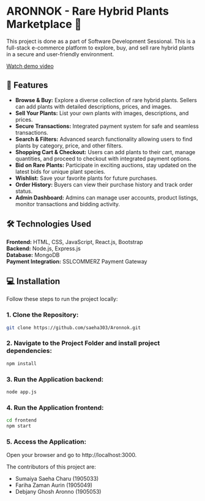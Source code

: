 # ARONNOK - Rare Hybrid Plants Marketplace 🌱

This project is done as a part of Software Development Sessional. This is a full-stack e-commerce platform to explore, buy, and sell rare hybrid plants in a secure and user-friendly environment.

[Watch demo video](https://youtu.be/D6CSEQouq4Q)

## 🚀 Features
- **Browse & Buy:** Explore a diverse collection of rare hybrid plants. Sellers can add plants with detailed descriptions, prices, and images.
- **Sell Your Plants:** List your own plants with images, descriptions, and prices.
- **Secure Transactions:** Integrated payment system for safe and seamless transactions.
- **Search & Filters:** Advanced search functionality allowing users to find plants by category, price, and other filters.
- **Shopping Cart & Checkout:** Users can add plants to their cart, manage quantities, and proceed to checkout with integrated payment options.
- **Bid on Rare Plants:** Participate in exciting auctions, stay updated on the latest bids for unique plant species.
- **Wishlist:** Save your favorite plants for future purchases.
- **Order History:** Buyers can view their purchase history and track order status.
- **Admin Dashboard:** Admins can manage user accounts, product listings, monitor transactions and bidding activity.

## 🛠️ Technologies Used
**Frontend:** HTML, CSS, JavaScript, React.js, Bootstrap<br>
**Backend:** Node.js, Express.js<br>
**Database:** MongoDB<br>
**Payment Integration:** SSLCOMMERZ Payment Gateway<br>

## 💻 Installation
Follow these steps to run the project locally:<br>
### 1. Clone the Repository:
```bash
git clone https://github.com/saeha303/Aronnok.git
```
### 2. Navigate to the Project Folder and install project dependencies:
```bash
npm install
```
### 3. Run the Application backend:
```bash
node app.js
```
### 4. Run the Application frontend:
```bash
cd frontend
npm start
```
### 5. Access the Application:
Open your browser and go to http://localhost:3000.

<!--## Demo-->

The contributors of this project are:
- Sumaiya Saeha Charu (1905033)
- Fariha Zaman Aurin (1905049)
- Debjany Ghosh Aronno (1905053)
